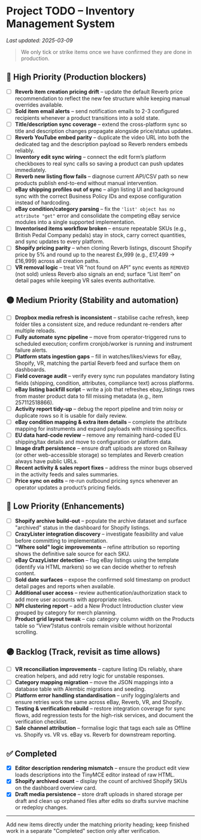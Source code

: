 # Project TODO – Inventory Management System
*Last updated: 2025-03-09*

> We only tick or strike items once we have confirmed they are done in production.

## 🔴 High Priority (Production blockers)
- [ ] **Reverb item creation pricing drift** – update the default Reverb price recommendation to reflect the new fee structure while keeping manual overrides available.
- [ ] **Sold item email alerts** – send notification emails to 2-3 configured recipients whenever a product transitions into a sold state.
- [ ] **Title/description sync coverage** – extend the cross-platform sync so title and description changes propagate alongside price/status updates.
- [ ] **Reverb YouTube embed parity** – duplicate the video URL into both the dedicated tag and the description payload so Reverb renders embeds reliably.
- [ ] **Inventory edit sync wiring** – connect the edit form’s platform checkboxes to real sync calls so saving a product can push updates immediately.
- [ ] **Reverb new listing flow fails** – diagnose current API/CSV path so new products publish end-to-end without manual intervention.
- [ ] **eBay shipping profiles out of sync** – align listing UI and background sync with the correct Business Policy IDs and expose configuration instead of hardcoding.
- [ ] **eBay condition/category parsing** – fix the `'list' object has no attribute "get"` error and consolidate the competing eBay service modules into a single supported implementation.
- [ ] **Inventorised items workflow broken** – ensure repeatable SKUs (e.g., British Pedal Company pedals) stay in stock, carry correct quantities, and sync updates to every platform.
- [ ] **Shopify pricing parity** – when cloning Reverb listings, discount Shopify price by 5% and round up to the nearest £x,999 (e.g., £17,499 → £16,999) across all creation paths.
- [ ] **VR removal logic** – treat VR “not found on API” sync events as `REMOVED` (not sold) unless Reverb also signals an end; surface “List Item” on detail pages while keeping VR sales events authoritative.

## 🟡 Medium Priority (Stability and automation)
- [ ] **Dropbox media refresh is inconsistent** – stabilise cache refresh, keep folder tiles a consistent size, and reduce redundant re-renders after multiple reloads.
- [ ] **Fully automate sync pipeline** – move from operator-triggered runs to scheduled execution; confirm cronjob/worker is running and instrument failure alerts.
- [ ] **Platform stats ingestion gaps** – fill in watches/likes/views for eBay, Shopify, VR, matching the partial Reverb feed and surface them on dashboards.
- [ ] **Field coverage audit** – verify every sync run populates mandatory listing fields (shipping, condition, attributes, compliance text) across platforms.
- [ ] **eBay listing backfill script** – write a job that refreshes ebay_listings rows from master product data to fill missing metadata (e.g., item 257112518866).
- [ ] **Activity report tidy-up** – debug the report pipeline and trim noisy or duplicate rows so it is usable for daily review.
- [ ] **eBay condition mapping & extra item details** – complete the attribute mapping for instruments and expand payloads with missing specifics.
- [ ] **EU data hard-code review** – remove any remaining hard-coded EU shipping/tax details and move to configuration or platform data.
- [ ] **Image draft persistence** – ensure draft uploads are stored on Railway (or other web-accessible storage) so templates and Reverb creation always have public URLs.
- [ ] **Recent activity & sales report fixes** – address the minor bugs observed in the activity feeds and sales summaries.
- [ ] **Price sync on edits** – re-run outbound pricing syncs whenever an operator updates a product’s pricing fields.

## 🔵 Low Priority (Enhancements)
- [ ] **Shopify archive build-out** – populate the archive dataset and surface "archived" status in the dashboard for Shopify listings.
- [ ] **CrazyLister integration discovery** – investigate feasibility and value before committing to implementation.
- [ ] **"Where sold" logic improvements** – refine attribution so reporting shows the definitive sale source for each SKU.
- [ ] **eBay CrazyLister detection** – flag eBay listings using the template (identify via HTML markers) so we can decide whether to refresh content.
- [ ] **Sold date surfaces** – expose the confirmed sold timestamp on product detail pages and reports when available.
- [ ] **Additional user access** – review authentication/authorization stack to add more user accounts with appropriate roles.
- [ ] **NPI clustering report** – add a New Product Introduction cluster view grouped by category for merch planning.
- [ ] **Product grid layout tweak** – cap category column width on the Products table so “View”/status controls remain visible without horizontal scrolling.

## 🟣 Backlog (Track, revisit as time allows)
- [ ] **VR reconciliation improvements** – capture listing IDs reliably, share creation helpers, and add retry logic for unstable responses.
- [ ] **Category mapping migration** – move the JSON mappings into a database table with Alembic migrations and seeding.
- [ ] **Platform error handling standardisation** – unify logging/alerts and ensure retries work the same across eBay, Reverb, VR, and Shopify.
- [ ] **Testing & verification rebuild** – restore integration coverage for sync flows, add regression tests for the high-risk services, and document the verification checklist.
- [ ] **Sale channel attribution** – formalise logic that tags each sale as Offline vs. Shopify vs. VR vs. eBay vs. Reverb for downstream reporting.

## ✅ Completed
- [x] **Editor description rendering mismatch** – ensure the product edit view loads descriptions into the TinyMCE editor instead of raw HTML.
- [x] **Shopify archived count** – display the count of archived Shopify SKUs on the dashboard overview card.
- [x] **Draft media persistence** – store draft uploads in shared storage per draft and clean up orphaned files after edits so drafts survive machine or redeploy changes.

---

Add new items directly under the matching priority heading; keep finished work in a separate "Completed" section only after verification.
